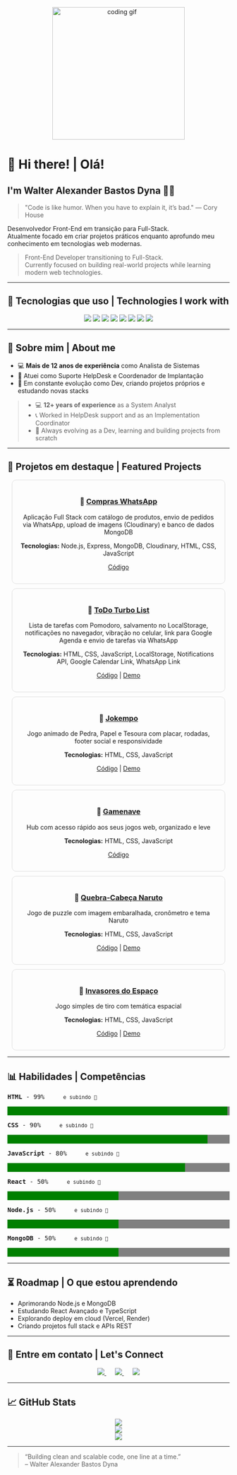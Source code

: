 <p align="center">
  <img src="https://media.giphy.com/media/3o7aD6vJ9u9lf8VLDq/giphy.gif" alt="coding gif" width="300"/>
</p>

# 👋 Hi there! | Olá!

## I'm Walter Alexander Bastos Dyna 👨‍💻

> "Code is like humor. When you have to explain it, it’s bad." — Cory House

Desenvolvedor Front-End em transição para Full-Stack.  
Atualmente focado em criar projetos práticos enquanto aprofundo meu conhecimento em tecnologias web modernas.

> Front-End Developer transitioning to Full-Stack.  
> Currently focused on building real-world projects while learning modern web technologies.

---

## 🚀 Tecnologias que uso | Technologies I work with

<div align="center">
  <img src="https://img.shields.io/badge/HTML5-E34F26?style=for-the-badge&logo=html5&logoColor=white" />
  <img src="https://img.shields.io/badge/CSS3-1572B6?style=for-the-badge&logo=css3&logoColor=white" />
  <img src="https://img.shields.io/badge/JavaScript-F7DF1E?style=for-the-badge&logo=javascript&logoColor=black" />
  <img src="https://img.shields.io/badge/TypeScript-3178C6?style=for-the-badge&logo=typescript&logoColor=white" />
  <img src="https://img.shields.io/badge/React-20232A?style=for-the-badge&logo=react&logoColor=61DAFB" />
  <img src="https://img.shields.io/badge/Node.js-339933?style=for-the-badge&logo=nodedotjs&logoColor=white" />
  <img src="https://img.shields.io/badge/Java-ED8B00?style=for-the-badge&logo=openjdk&logoColor=white" />
  <img src="https://img.shields.io/badge/C-00599C?style=for-the-badge&logo=c&logoColor=white" />
</div>

---

## 💼 Sobre mim | About me

- 💻 **Mais de 12 anos de experiência** como Analista de Sistemas  
- 🧠 Atuei como Suporte HelpDesk e Coordenador de Implantação  
- 🚀 Em constante evolução como Dev, criando projetos próprios e estudando novas stacks

> - 💻 **12+ years of experience** as a System Analyst  
> - 📞 Worked in HelpDesk support and as an Implementation Coordinator  
> - 🚀 Always evolving as a Dev, learning and building projects from scratch

---

## 🧩 Projetos em destaque | Featured Projects

<div align="center">

<div style="border:1px solid #ddd; border-radius:10px; padding:15px; margin:10px; max-width:600px;">
  <h3>🔗 <a href="https://github.com/walterdyna/Projeto-site-compras-whatsapp" target="_blank">Compras WhatsApp</a></h3>
  <p>Aplicação Full Stack com catálogo de produtos, envio de pedidos via WhatsApp, upload de imagens (Cloudinary) e banco de dados MongoDB</p>
  <p><b>Tecnologias:</b> Node.js, Express, MongoDB, Cloudinary, HTML, CSS, JavaScript</p>
  <p><a href="https://github.com/walterdyna/Projeto-site-compras-whatsapp" target="_blank">Código</a></p>
</div>

<div style="border:1px solid #ddd; border-radius:10px; padding:15px; margin:10px; max-width:600px;">
  <h3>🔗 <a href="https://github.com/walterdyna/ToDo-Turbo" target="_blank">ToDo Turbo List</a></h3>
  <p>Lista de tarefas com Pomodoro, salvamento no LocalStorage, notificações no navegador, vibração no celular, link para Google Agenda e envio de tarefas via WhatsApp</p>
  <p><b>Tecnologias:</b> HTML, CSS, JavaScript, LocalStorage, Notifications API, Google Calendar Link, WhatsApp Link</p>
  <p>
    <a href="https://github.com/walterdyna/ToDo-Turbo" target="_blank">Código</a> | 
    <a href="https://todolist-dyna.netlify.app/" target="_blank">Demo</a>
  </p>
</div>

<div style="border:1px solid #ddd; border-radius:10px; padding:15px; margin:10px; max-width:600px;">
  <h3>🔗 <a href="https://github.com/walterdyna/Jokempo" target="_blank">Jokempo</a></h3>
  <p>Jogo animado de Pedra, Papel e Tesoura com placar, rodadas, footer social e responsividade</p>
  <p><b>Tecnologias:</b> HTML, CSS, JavaScript</p>
  <p>
    <a href="https://github.com/walterdyna/Jokempo" target="_blank">Código</a> | 
    <a href="https://jokempo-dyna.netlify.app/" target="_blank">Demo</a>
  </p>
</div>

<div style="border:1px solid #ddd; border-radius:10px; padding:15px; margin:10px; max-width:600px;">
  <h3>🔗 <a href="https://github.com/walterdyna/Gamenave" target="_blank">Gamenave</a></h3>
  <p>Hub com acesso rápido aos seus jogos web, organizado e leve</p>
  <p><b>Tecnologias:</b> HTML, CSS, JavaScript</p>
  <p><a href="https://github.com/walterdyna/Gamenave" target="_blank">Código</a></p>
</div>

<div style="border:1px solid #ddd; border-radius:10px; padding:15px; margin:10px; max-width:600px;">
  <h3>🔗 <a href="https://github.com/walterdyna/quebra-cabeca-Naruto" target="_blank">Quebra-Cabeça Naruto</a></h3>
  <p>Jogo de puzzle com imagem embaralhada, cronômetro e tema Naruto</p>
  <p><b>Tecnologias:</b> HTML, CSS, JavaScript</p>
  <p>
    <a href="https://github.com/walterdyna/quebra-cabeca-Naruto" target="_blank">Código</a> | 
    <a href="https://quebracabecanaruto.netlify.app/" target="_blank">Demo</a>
  </p>
</div>

<div style="border:1px solid #ddd; border-radius:10px; padding:15px; margin:10px; max-width:600px;">
  <h3>🔗 <a href="https://github.com/walterdyna/invasoresdoespaco" target="_blank">Invasores do Espaço</a></h3>
  <p>Jogo simples de tiro com temática espacial</p>
  <p><b>Tecnologias:</b> HTML, CSS, JavaScript</p>
  <p>
    <a href="https://github.com/walterdyna/invasoresdoespaco" target="_blank">Código</a> | 
    <a href="https://invasoresdoespaco.netlify.app/" target="_blank">Demo</a>
  </p>
</div>

</div>

---

## 📊 Habilidades | Competências

<div align="center" style="max-width:600px; text-align: left; font-family: monospace;">
  <p><b>HTML</b> - 99% &nbsp;&nbsp;&nbsp; <small>e subindo 🚀</small></p>
  <progress value="99" max="100" style="width: 100%; height: 20px; border-radius: 8px;"></progress>

  <p><b>CSS</b> - 90% &nbsp;&nbsp;&nbsp; <small>e subindo 🚀</small></p>
  <progress value="90" max="100" style="width: 100%; height: 20px; border-radius: 8px;"></progress>

  <p><b>JavaScript</b> - 80% &nbsp;&nbsp;&nbsp; <small>e subindo 🚀</small></p>
  <progress value="80" max="100" style="width: 100%; height: 20px; border-radius: 8px;"></progress>

  <p><b>React</b> - 50% &nbsp;&nbsp;&nbsp; <small>e subindo 🚀</small></p>
  <progress value="50" max="100" style="width: 100%; height: 20px; border-radius: 8px;"></progress>

  <p><b>Node.js</b> - 50% &nbsp;&nbsp;&nbsp; <small>e subindo 🚀</small></p>
  <progress value="50" max="100" style="width: 100%; height: 20px; border-radius: 8px;"></progress>

  <p><b>MongoDB</b> - 50% &nbsp;&nbsp;&nbsp; <small>e subindo 🚀</small></p>
  <progress value="50" max="100" style="width: 100%; height: 20px; border-radius: 8px;"></progress>
</div>

---

## ⏳ Roadmap | O que estou aprendendo

- Aprimorando Node.js e MongoDB  
- Estudando React Avançado e TypeScript  
- Explorando deploy em cloud (Vercel, Render)  
- Criando projetos full stack e APIs REST

---

## 📲 Entre em contato | Let's Connect

<div align="center">
  <a href="https://api.whatsapp.com/send?phone=5527999647264&text=Olá!%20Vamos%20codar!" target="_blank" style="margin: 0 10px;">
    <img src="https://img.shields.io/badge/WhatsApp-25D366?style=for-the-badge&logo=whatsapp&logoColor=white" />
  </a>
  <a href="https://www.linkedin.com/in/walterdyna" target="_blank" style="margin: 0 10px;">
    <img src="https://img.shields.io/badge/LinkedIn-0077B5?style=for-the-badge&logo=linkedin&logoColor=white" />
  </a>
  <a href="https://www.facebook.com/wdyna" target="_blank" style="margin: 0 10px;">
    <img src="https://img.shields.io/badge/Facebook-1877F2?style=for-the-badge&logo=facebook&logoColor=white" />
  </a>
</div>

---

## 📈 GitHub Stats

<div align="center">
  <img src="https://github-readme-stats.vercel.app/api?username=walterdyna&show_icons=true&theme=radical" />
  <br />
  <img src="https://github-readme-stats.vercel.app/api/top-langs/?username=walterdyna&layout=compact&hide=html&theme=radical" />
  <br />
  <img src="https://komarev.com/ghpvc/?username=walterdyna&color=blue" />
</div>

---

> “Building clean and scalable code, one line at a time.”  
> – Walter Alexander Bastos Dyna
